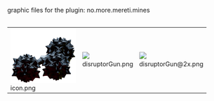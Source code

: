 graphic files for the plugin: no.more.mereti.mines<br>
<br>
<table>
	<tr>
		<td><img src="https://github.com/zuckung/endless-sky-plugins/blob/main/myplugins/no.more.mereti.mines/icon.png?raw=true"><br>
		icon.png</td>
		<td><img src="https://github.com/zuckung/endless-sky-plugins/blob/main/myplugins/no.more.mereti.mines/images/outfit/disruptorGun.png?raw=true"><br>
		disruptorGun.png</td>
		<td><img src="https://github.com/zuckung/endless-sky-plugins/blob/main/myplugins/no.more.mereti.mines/images/outfit/disruptorGun@2x.png?raw=true"><br>
		disruptorGun@2x.png</td>
	</tr>
</table>
